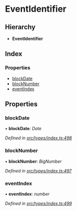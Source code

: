 # EventIdentifier

## Hierarchy

* **EventIdentifier**

## Index

### Properties

* [blockDate](eventidentifier.md#blockdate)
* [blockNumber](eventidentifier.md#blocknumber)
* [eventIndex](eventidentifier.md#eventindex)

## Properties

### blockDate

• **blockDate**: _Date_

_Defined in_ [_src/types/index.ts:498_](https://github.com/PolymathNetwork/polymesh-sdk/blob/a0872cf4/src/types/index.ts#L498)

### blockNumber

• **blockNumber**: _BigNumber_

_Defined in_ [_src/types/index.ts:497_](https://github.com/PolymathNetwork/polymesh-sdk/blob/a0872cf4/src/types/index.ts#L497)

### eventIndex

• **eventIndex**: _number_

_Defined in_ [_src/types/index.ts:499_](https://github.com/PolymathNetwork/polymesh-sdk/blob/a0872cf4/src/types/index.ts#L499)

